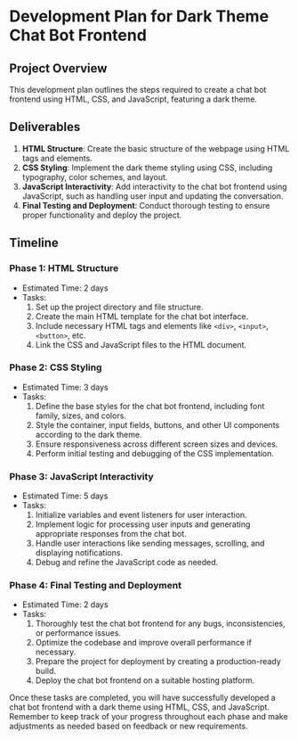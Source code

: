 # Development Plan for Dark Theme Chat Bot Frontend

## Project Overview
This development plan outlines the steps required to create a chat bot frontend using HTML, CSS, and JavaScript, featuring a dark theme.

## Deliverables
1. **HTML Structure**: Create the basic structure of the webpage using HTML tags and elements.
2. **CSS Styling**: Implement the dark theme styling using CSS, including typography, color schemes, and layout.
3. **JavaScript Interactivity**: Add interactivity to the chat bot frontend using JavaScript, such as handling user input and updating the conversation.
4. **Final Testing and Deployment**: Conduct thorough testing to ensure proper functionality and deploy the project.

## Timeline
### Phase 1: HTML Structure
* Estimated Time: 2 days
* Tasks:
    1. Set up the project directory and file structure.
    2. Create the main HTML template for the chat bot interface.
    3. Include necessary HTML tags and elements like `<div>`, `<input>`, `<button>`, etc.
    4. Link the CSS and JavaScript files to the HTML document.

### Phase 2: CSS Styling
* Estimated Time: 3 days
* Tasks:
    1. Define the base styles for the chat bot frontend, including font family, sizes, and colors.
    2. Style the container, input fields, buttons, and other UI components according to the dark theme.
    3. Ensure responsiveness across different screen sizes and devices.
    4. Perform initial testing and debugging of the CSS implementation.

### Phase 3: JavaScript Interactivity
* Estimated Time: 5 days
* Tasks:
    1. Initialize variables and event listeners for user interaction.
    2. Implement logic for processing user inputs and generating appropriate responses from the chat bot.
    3. Handle user interactions like sending messages, scrolling, and displaying notifications.
    4. Debug and refine the JavaScript code as needed.

### Phase 4: Final Testing and Deployment
* Estimated Time: 2 days
* Tasks:
    1. Thoroughly test the chat bot frontend for any bugs, inconsistencies, or performance issues.
    2. Optimize the codebase and improve overall performance if necessary.
    3. Prepare the project for deployment by creating a production-ready build.
    4. Deploy the chat bot frontend on a suitable hosting platform.

Once these tasks are completed, you will have successfully developed a chat bot frontend with a dark theme using HTML, CSS, and JavaScript. Remember to keep track of your progress throughout each phase and make adjustments as needed based on feedback or new requirements.